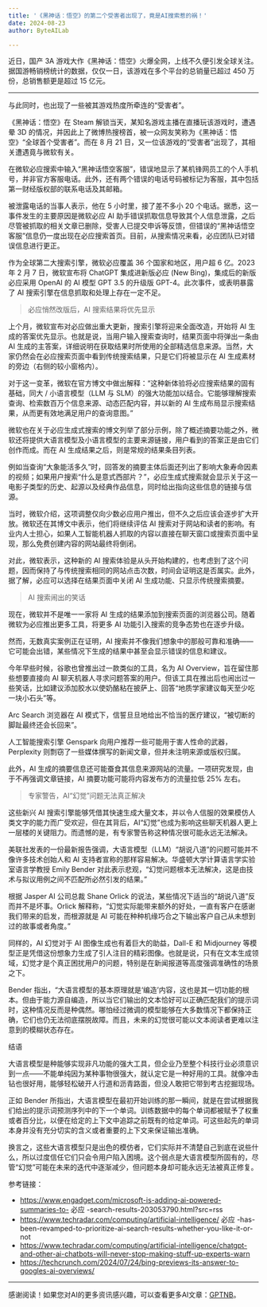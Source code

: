 ```yaml
---
title: '《黑神话：悟空》的第二个受害者出现了，竟是AI搜索惹的祸！'
date: 2024-08-23
author: ByteAILab

---
```


近日，国产 3A 游戏大作《黑神话：悟空》火爆全网，上线不久便引发全球关注。据国游畅销榜统计的数据，仅仅一日，该游戏在多个平台的总销量已超过 450 万份，总销售额更是超过 15 亿元。

---
与此同时，也出现了一些被其游戏热度所牵连的“受害者”。

《黑神话：悟空》在 Steam 解锁当天，某知名游戏主播在直播玩该游戏时，遭遇晕 3D 的情况，并因此上了微博热搜榜首，被一众网友笑称为《黑神话：悟空》“全球首个受害者”。而在 8 月 21 日，又一位该游戏的“受害者”出现了，其相关遭遇竟与微软有关。

在微软必应搜索中输入“黑神话悟空客服”，错误地显示了某机锋网员工的个人手机号，并非官方客服电话。此外，还有两个错误的电话号码被标记为客服，其中包括第一财经版权部的联系电话及其邮箱。

被泄露电话的当事人表示，他在 5 小时里，接了差不多小 20 个电话。据悉，这一事件发生的主要原因是微软必应 AI 助手错误抓取信息导致其个人信息泄露，之后尽管被抓取的相关文章已删除，受害人已提交申诉等反馈，但错误的“黑神话悟空客服”信息仍一度出现在必应搜索首页。目前，从搜索情况来看，必应团队已对错误信息进行更正。

作为全球第二大搜索引擎，微软必应覆盖 36 个国家和地区，用户超 6 亿。2023 年 2 月 7 日，微软宣布将 ChatGPT 集成进新版必应 (New Bing)，集成后的新版必应采用 OpenAI 的 AI 模型 GPT 3.5 的升级版 GPT-4。此次事件，或表明暴露了 AI 搜索引擎在信息抓取和处理上存在一定不足。

>必应悄然改版后，AI 搜索结果将优先显示

上个月，微软宣布对必应做出重大更新，搜索引擎将迎来全面改造，开始将 AI 生成的答案优先显示。也就是说，当用户输入搜索查询时，结果页面中将弹出一条由 AI 生成的主答案，详细说明在获取结果时所使用的全部精选信息来源。当然，大家仍然会在必应搜索页面中看到传统搜索结果，只是它们将被显示在 AI 生成素材的旁边（右侧的较小窗格内）。

对于这一变革，微软在官方博文中做出解释：“这种新体验将必应搜索结果的固有基础，同大 / 小语言模型（LLM 与 SLM）的强大功能加以结合。它能够理解搜索查询、检索数百万个信息来源、动态匹配内容，并以新的 AI 生成布局显示搜索结果，从而更有效地满足用户的查询意图。”

微软也在关于必应生成式搜索的博文列举了部分示例，除了概述摘要功能之外，微软还将提供大语言模型及小语言模型的主要来源链接，用户看到的答案正是由它们创作而成。而在 AI 生成结果之后，则是常规的结果条目列表。

例如当查询“大象能活多久”时，回答发的摘要主体后面还列出了影响大象寿命因素的视频；如果用户搜索“什么是意式西部片？”，必应生成式搜索就会显示关于这一电影子类型的历史、起源以及经典作品信息，同时给出指向这些信息的链接与信源。

当时，微软介绍，这项调整仅向少数必应用户推出，但不久之后应该会逐步扩大开放。微软还在其博文中表示，他们将继续评估 AI 搜索对于网站和读者的影响。有业内人士担心，如果人工智能机器人抓取的内容以直接在聊天窗口或搜索页面中呈现，那么免费创建内容的网站最终将倒闭。

对此，微软表示，这种新的 AI 搜索体验是从头开始构建的，也考虑到了这个问题，因而保持了与传统搜索相同的网站点击次数，时间会证明这是否属实。此外，据了解，必应可以选择在结果页面中关闭 AI 生成功能、只显示传统搜索摘要。

>AI 搜索闹出的笑话

现在，微软并不是唯一一家将 AI 生成的结果添加到搜索页面的浏览器公司。随着微软为必应推出更多工具，将更多 AI 功能引入搜索的竞争态势也在逐步升级。

然而，无数真实案例正在证明，AI 搜索并不像我们想象中的那般可靠和准确——它可能会出错，某些情况下生成的结果中甚至会显示错误的信息和建议。

今年早些时候，谷歌也曾推出过一款类似的工具，名为 AI Overview，旨在留住那些想要直接向 AI 聊天机器人寻求问题答案的用户。但该工具在推出后也闹出过一些笑话，比如建议添加胶水以使奶酪粘在披萨上、回答“地质学家建议每天至少吃一块小石头”等。

Arc Search 浏览器在 AI 模式下，信誓旦旦地给出不恰当的医疗建议，“被切断的脚趾最终还会长回来”。

人工智能搜索引擎 Genspark 向用户推荐一些可能用于害人性命的武器，Perplexity 则剽窃了一些媒体撰写的新闻文章，但并未注明来源或版权归属。

此外，AI 生成的摘要信息还可能蚕食其信息来源网站的流量。一项研究发现，由于不再强调文章链接，AI 摘要功能可能将内容发布方的流量拉低 25% 左右。

>专家警告，AI“幻觉”问题无法真正解决

这些新兴 AI 搜索引擎能够凭借其快速生成大量文本，并以令人信服的效果模仿人类文字的能力而广受欢迎，但在其背后，AI“幻觉”也成为影响这些聊天机器人更上一层楼的关键阻力。而遗憾的是，有专家警告称这种情况很可能永远无法解决。

美联社发表的一份最新报告强调，大语言模型（LLM）“胡说八道”的问题可能并不像许多技术创始人和 AI 支持者宣称的那样容易解决。华盛顿大学计算语言学实验室语言学教授 Emily Bender 对此表示悲观，“幻觉问题根本无法解决，这是由技术与拟议用例之间不匹配所必然引发的结果。”

根据 Jasper AI 公司总裁 Shane Orlick 的说法，某些情况下适当的“胡说八道”反而并不是坏事。Orlick 解释称，“幻觉实际能带来额外的好处，一直有客户在感谢我们带来的启发，而根源就是 AI 可能在种种机缘巧合之下输出客户自己从未想到过的故事或者角度。”

同样的，AI 幻觉对于 AI 图像生成也有着巨大的助益，Dall-E 和 Midjourney 等模型正是凭借这份想象力生成了引人注目的精彩图像。也就是说，只有在文本生成领域，幻觉才是个真正困扰用户的问题，特别是在新闻报道等高度强调准确性的场景之下。

Bender 指出，“大语言模型的基本原理就是‘编造’内容，这也是其一切功能的根本。但由于能力源自编造，所以当它们输出的文本恰好可以正确匹配我们的提示词时，这种情况反而是种偶然。哪怕经过微调的模型能够在大多数情况下都保持正确，它们也仍无法彻底摆脱故障。而且，未来的幻觉很可能以文本阅读者更难以注意到的模糊状态存在。

结语

大语言模型是种能够实现非凡功能的强大工具，但企业乃至整个科技行业必须意识到一点——不能单纯因为某种事物很强大，就认定它是一种好用的工具。就像冲击钻也很好用，能够轻松破开人行道和沥青路面，但没人敢把它带到考古挖掘现场。

正如 Bender 所指出，大语言模型在最初开始训练的那一瞬间，就是在尝试根据我们给出的提示词预测序列中的下一个单词。训练数据中的每个单词都被赋予了权重或者百分比，以便在给定的上下文中追踪之前既有的给定单词。可这些起先的单词本身并没有充分切实的含义或者重要的上下文来保证输出准确。

换言之，这些大语言模型只是出色的模仿者，它们实际并不清楚自己到底在说些什么，所以过度信任它们只会令用户陷入困境。这个弱点是大语言模型所固有的，尽管“幻觉”可能在未来的迭代中逐渐减少，但问题本身却可能永远无法被真正修复。

参考链接：

- https://www.engadget.com/microsoft-is-adding-ai-powered-summaries-to- 必应 -search-results-203053790.html?src=rss
- https://www.techradar.com/computing/artificial-intelligence/ 必应 -has-been-revamped-to-prioritize-ai-search-results-whether-you-like-it-or-not
- https://www.techradar.com/computing/artificial-intelligence/chatgpt-and-other-ai-chatbots-will-never-stop-making-stuff-up-experts-warn
- https://techcrunch.com/2024/07/24/bing-previews-its-answer-to-googles-ai-overviews/
---
感谢阅读！如果您对AI的更多资讯感兴趣，可以查看更多AI文章：[GPTNB](https://gptnb.com)。